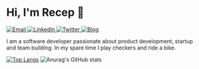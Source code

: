 # Hi, I'm Recep 👋
<a target="_blank" href="mailto:receptas.media@gmail.com" target="_blank">
<img alt="Email" src="https://img.shields.io/badge/Email-0078D4.svg?&style=for-the-badge&logo=Microsoft-Outlook&logoColor=white" />
</a>
<a target="_blank" href="https://www.linkedin.com/in/tas-recep/" target="_blank">
<img alt="LinkedIn" src="https://img.shields.io/badge/LinkedIn-0077B5.svg?&style=for-the-badge&logo=linkedin&logoColor=white" />
</a>
<a target="_blank" href="https://twitter.com/1Receptas" target="_blank">
<img alt="Twitter" src="https://img.shields.io/badge/@1Receptas-1DA1F2.svg?&style=for-the-badge&logo=twitter&logoColor=white" />
</a>
<a target="_blank" href="https://birgad.com/" target="_blank">
<img alt="Blog" src="https://img.shields.io/badge/Blog-FD8308.svg?&style=for-the-badge&logo=micro.blog&logoColor=white" />
</a>

<p>
   I am a software developer passionate about product development, startup and team building. In my spare time I play checkers and ride a bike. 
</p>

  <table width="100%">
  <tr>
   
[![Top Langs](https://github-readme-stats.vercel.app/api/top-langs/?username=recept27&layout=compact)](https://github.com/recept27/recept27)
![Anurag's GitHub stats](https://github-readme-stats.vercel.app/api?username=recept27&show_icons=true)
 
  </tr>
 <table>
  
  



